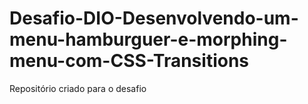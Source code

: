 # Desafio-DIO-Desenvolvendo-um-menu-hamburguer-e-morphing-menu-com-CSS-Transitions
Repositório criado para o desafio
